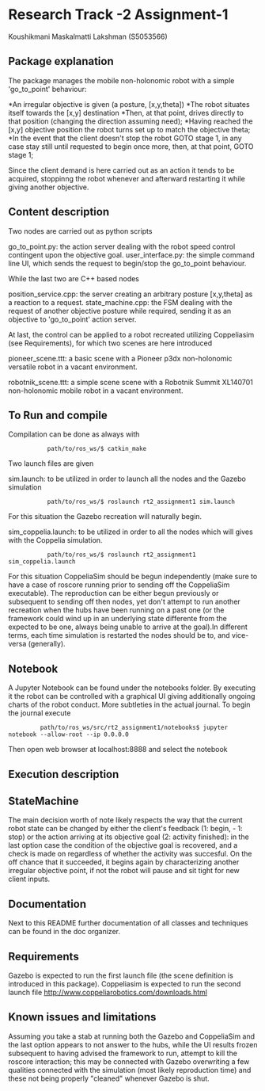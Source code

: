 # Research Track -2 Assignment-1

Koushikmani Maskalmatti Lakshman (S5053566)
## Package explanation

The package manages the mobile non-holonomic robot with a simple 'go_to_point' behaviour:

*An irregular objective is given (a posture, [x,y,theta])
*The robot situates itself towards the [x,y] destination
*Then, at that point, drives directly to that position (changing the direction assuming need);
*Having reached the [x,y] objective position the robot turns set up to match the objective theta;
*In the event that the client doesn't stop the robot GOTO stage 1, in any case stay still until requested to begin once more, then, at that point, GOTO stage 1;

Since the client demand is here carried out as an action it tends to be acquired, stoppinng the robot whenever and afterward restarting it while giving another objective.

## Content description

Two nodes are carried out as python scripts

go_to_point.py: the action server dealing with the robot speed control contingent upon the objective goal.
user_interface.py: the simple command line UI, which sends the request to begin/stop the go_to_point behaviour.

While the last two are C++ based nodes

position_service.cpp: the server creating an arbitrary posture [x,y,theta] as a reaction to a request.
state_machine.cpp: the FSM dealing with the request of another objective posture while required, sending it as an objective to 'go_to_point' action server.

At last, the control can be applied to a robot recreated utilizing Coppeliasim (see Requirements), for which two scenes are here introduced

pioneer_scene.ttt: a basic scene with a Pioneer p3dx non-holonomic versatile robot in a vacant environment.

robotnik_scene.ttt: a simple scene scene with a Robotnik Summit XL140701 non-holonomic mobile robot in a vacant environment.

## To Run and compile

Compilation can be done as always with

               path/to/ros_ws/$ catkin_make

Two launch files are given

sim.launch: to be utilized in order to launch all the nodes and the Gazebo simulation

               path/to/ros_ws/$ roslaunch rt2_assignment1 sim.launch

For this situation the Gazebo recreation will naturally begin.

sim_coppelia.launch: to be utilized in order to all the nodes which will gives with the Coppelia simulation.

               path/to/ros_ws/$ roslaunch rt2_assignment1 sim_coppelia.launch

For this situation CoppeliaSim should be begun independently (make sure to have a case of roscore running prior to sending off the CoppeliaSim executable). The reproduction can be either begun previously or subsequent to sending off then nodes, yet don't attempt to run another recreation when the hubs have been running on a past one (or the framework could wind up in an underlying state differente from the expected to be one, always being unable to arrive at the goal).In different terms, each time  simulation is restarted the nodes should be to, and vice-versa (generally).

## Notebook

A Jupyter Notebook can be found under the notebooks folder. By executing it the robot can be controlled with a graphical UI giving additionally ongoing charts of the robot conduct. More subtleties in the actual journal. To begin the journal execute

             path/to/ros_ws/src/rt2_assignment1/notebooks$ jupyter notebook --allow-root --ip 0.0.0.0
             
Then open web browser at localhost:8888 and select the notebook           

## Execution description

## StateMachine

The main decision worth of note likely respects the way that the current robot state can be changed by either the client's feedback (1: begin, - 1: stop) or the action arriving at its objective goal (2: activity finished): in the last option case the condition of the objective goal is recovered, and a check is made on regardless of whether the activity was succesful. On the off chance that it succeeded, it begins again by characterizing another irregular objective point, if not the robot will pause and sit tight for new client inputs.

## Documentation

Next to this README further documentation of all classes and techniques can be found in the doc organizer.

## Requirements

Gazebo is expected to run the first launch file (the scene definition is introduced in this package). Coppeliasim is expected to run the second launch file http://www.coppeliarobotics.com/downloads.html 

## Known issues and limitations

Assuming you take a stab at running both the Gazebo and CoppeliaSim and the last option appears to not answer to the hubs, while the UI results frozen subsequent to having advised the framework to run, attempt to kill the roscore interaction; this may be connected with Gazebo overwriting a few qualities connected with the simulation (most likely reproduction time) and these not being properly "cleaned" whenever Gazebo is shut.


